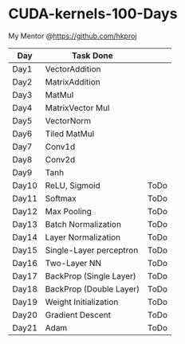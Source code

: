 # CUDA-kernels-100-Days

My Mentor @https://github.com/hkproj

| Day        | Task Done                          |      |
|------------|------------------------------------|------|
| Day1       | VectorAddition                     |      |
| Day2       | MatrixAddition                     |      |
| Day3       | MatMul                             |      |
| Day4       | MatrixVector Mul                   |      | 
| Day5       | VectorNorm                         |      |
| Day6       | Tiled MatMul                       |      |
| Day7       | Conv1d                             |      |
| Day8       | Conv2d                             |      |
| Day9       | Tanh                               |      |
| Day10      | ReLU, Sigmoid                      |ToDo  |
| Day11      | Softmax                            |ToDo  |
| Day12      | Max Pooling                        |ToDo  |
| Day13      | Batch Normalization                |ToDo  |
| Day14      | Layer Normalization                |ToDo  |
| Day15      | Single-Layer perceptron            |ToDo  |
| Day16      | Two-Layer NN                       |ToDo  |
| Day17      | BackProp (Single Layer)            |ToDo  |
| Day18      | BackProp (Double Layer)            |ToDo  |
| Day19      | Weight Initialization              |ToDo  |
| Day20      | Gradient Descent                   |ToDo  |
| Day21      | Adam                               |ToDo  |
